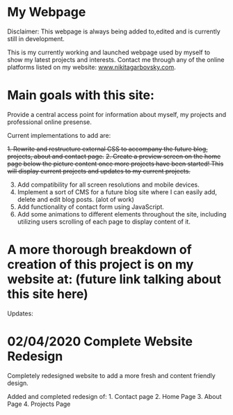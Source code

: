 # My Webpage
Disclaimer:
This webpage is always being added to,edited and is currently still in development.

This is my currently working and launched webpage used by myself to show my latest projects and interests. Contact me through any of the online platforms listed on my website: www.nikitagarbovsky.com.

# Main goals with this site:

Provide a central access point for information about myself, my projects and professional online presense.

Current implementations to add are:

~~1. Rewrite and restructure external CSS to accompany the future blog, projects, about and contact page.~~
~~2. Create a preview screen on the home page below the picture content once more projects have been started! This will display current projects and updates to my current projects.~~

3. Add compatibility for all screen resolutions and mobile devices. 
4. Implement a sort of CMS for a future blog site where I can easily add, delete and edit blog posts. (alot of work)
5. Add functionality of contact form using JavaScript.
6. Add some animations to different elements throughout the site, including utilizing users scrolling of each page to display 
content of it.

# A more thorough breakdown of creation of this project is on my website at: (future link talking about this site here)
Updates:

# 02/04/2020 Complete Website Redesign

Completely redesigned website to add a more fresh and content friendly design. 

Added and completed redesign of:
    1. Contact page
    2. Home Page
    3. About Page
    4. Projects Page


